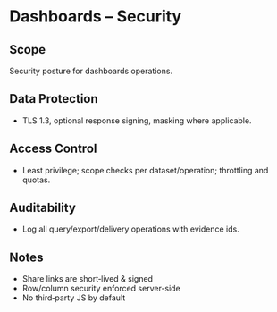 # Dashboards – Security

## Scope
Security posture for dashboards operations.

## Data Protection
- TLS 1.3, optional response signing, masking where applicable.

## Access Control
- Least privilege; scope checks per dataset/operation; throttling and quotas.

## Auditability
- Log all query/export/delivery operations with evidence ids.

## Notes
- Share links are short‑lived & signed
- Row/column security enforced server-side
- No third‑party JS by default

